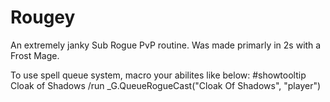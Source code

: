 # Rougey
An extremely janky Sub Rogue PvP routine. Was made primarly in 2s with a Frost Mage.

To use spell queue system, macro your abilites like below:
#showtooltip Cloak of Shadows 
/run _G.QueueRogueCast("Cloak Of Shadows", "player")

